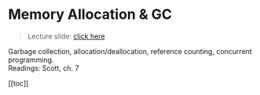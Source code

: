 # Memory Allocation & GC

> Lecture slide: [click here](https://www.kdocs.cn/p/110422566840)

Garbage collection, allocation/deallocation, reference counting, concurrent programming.
<br>
Readings: Scott, ch. 7

[[toc]]
